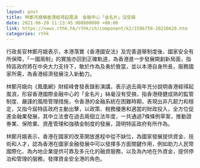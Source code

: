 ```yaml
---
layout: post
title: 林鄭月娥稱香港經得起風浪　金融中心「金名片」沒受損
date: 2021-06-20 11:13:45.000000000 +08:00
link: https://news.rthk.hk/rthk/ch/component/k2/1596759-20210620.htm
categories: rthk
---
```


行政長官林鄭月娥表示，本港落實《香港國安法》及完善選舉制度後，國家安全有所保障，「一國兩制」的實施亦回到正確軌道，為香港進一步發展開創新局面，指特區政府將在中央大力支持下，敢於作為及勇於擔當，並以本港自身所長，服務國家所需，為香港經濟發展注入新動力。

林鄭月娥向《鳳凰網》財經峰會發表錄影演講，表示過去兩年充分說明香港經得起風浪，形容香港國際金融中心的「金名片」絲毫沒有受損，指香港穩健成熟的監管制度、嚴謹的風險管理措施，令香港的金融系統在困難時期，表現出非凡韌力和穩定，又指今屆特區政府主動出擊，以政策、稅務優惠和適當的財政投入，全方位促進金融業發展，其中立法會在過去兩個立法年度，一共通過7條條例草案，推動證券業、保險業、資產管理和強積金制度的發展，證明特區政府有所作為。

林鄭月娥表示，香港在國家的改革開放進程中從不缺位，為國家發展提供資金、技術和人才，認為香港在國家金融發展中可以發揮多方面關鍵作用，例如助力人民幣國際化、為內地企業提供可靠及多元化的融資服務，以及為內地在外資金，提供停泊和管理的服務，發揮資金安全港的角色。
